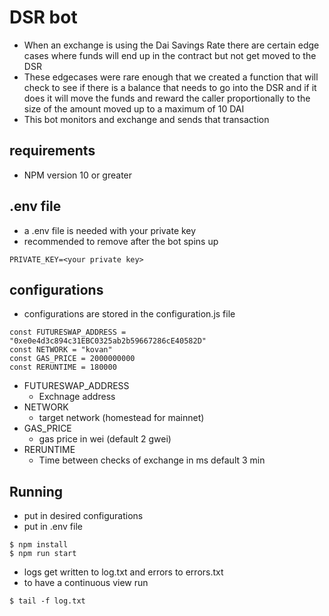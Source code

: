 # DSR bot 
* When an exchange is using the Dai Savings Rate there are certain edge cases where funds will end up in the contract but not get moved to the DSR
* These edgecases were rare enough that we created a function that will check to see if there is a balance that needs to go into the DSR and if it does it will move the funds and reward the caller proportionally to the size of the amount moved up to a maximum of 10 DAI
* This bot monitors and exchange and sends that transaction

## requirements 
* NPM version 10 or greater

## .env file 
* a .env file is needed with your private key 
* recommended to remove after the bot spins up
```
PRIVATE_KEY=<your private key>

```
## configurations
* configurations are stored in the configuration.js file 
```
const FUTURESWAP_ADDRESS = "0xe0e4d3c894c31EBC0325ab2b59667286cE40582D"
const NETWORK = "kovan"
const GAS_PRICE = 2000000000
const RERUNTIME = 180000
```
* FUTURESWAP_ADDRESS 
    * Exchnage address
* NETWORK
    * target network (homestead for mainnet)
* GAS_PRICE
    * gas price in wei (default 2 gwei)
* RERUNTIME
    * Time between checks of exchange in ms default 3 min
## Running
* put in desired configurations 
* put in .env file
```
$ npm install 
$ npm run start
```
* logs get written to log.txt and errors to errors.txt 
* to have a continuous view run 
```
$ tail -f log.txt
``` 